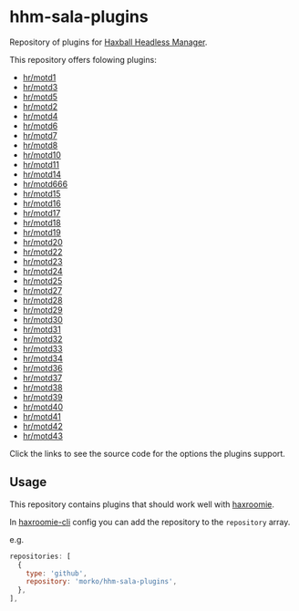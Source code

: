 # hhm-sala-plugins

Repository of plugins for
[Haxball Headless Manager](https://github.com/saviola777/haxball-headless-manager).

This repository offers folowing plugins:

- [hr/motd1](src/hr/motd1.js)
- [hr/motd3](src/hr/motd3.js)
- [hr/motd5](src/hr/motd5.js)
- [hr/motd2](src/hr/motd2.js)
- [hr/motd4](src/hr/motd4.js)
- [hr/motd6](src/hr/motd6.js)
- [hr/motd7](src/hr/motd7.js)
- [hr/motd8](src/hr/motd8.js)
- [hr/motd10](src/hr/motd10.js)
- [hr/motd11](src/hr/motd11.js)
- [hr/motd14](src/hr/motd14.js)
- [hr/motd666](src/hr/motd666.js)
- [hr/motd15](src/hr/motd15.js)
- [hr/motd16](src/hr/motd16.js)
- [hr/motd17](src/hr/motd17.js)
- [hr/motd18](src/hr/motd18.js)
- [hr/motd19](src/hr/motd19.js)
- [hr/motd20](src/hr/motd20.js)
- [hr/motd22](src/hr/motd22.js)
- [hr/motd23](src/hr/motd23.js)
- [hr/motd24](src/hr/motd24.js)
- [hr/motd25](src/hr/motd25.js)
- [hr/motd27](src/hr/motd27.js)
- [hr/motd28](src/hr/motd28.js)
- [hr/motd29](src/hr/motd29.js)
- [hr/motd30](src/hr/motd30.js)
- [hr/motd31](src/hr/motd31.js)
- [hr/motd32](src/hr/motd32.js)
- [hr/motd33](src/hr/motd33.js)
- [hr/motd34](src/hr/motd34.js)
- [hr/motd36](src/hr/motd36.js)
- [hr/motd37](src/hr/motd37.js)
- [hr/motd38](src/hr/motd38.js)
- [hr/motd39](src/hr/motd39.js)
- [hr/motd40](src/hr/motd40.js)
- [hr/motd41](src/hr/motd41.js)
- [hr/motd42](src/hr/motd42.js)
- [hr/motd43](src/hr/motd43.js)


Click the links to see the source code for the options the plugins support.

## Usage

This repository contains plugins that should work well with
[haxroomie](https://github.com/morko/haxroomie).

In [haxroomie-cli](https://www.npmjs.com/package/haxroomie-cli) config you can add
the repository to the `repository` array.

e.g.

```js
repositories: [
  {
    type: 'github',
    repository: 'morko/hhm-sala-plugins',
  },
],
```
